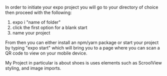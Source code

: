 In order to initiate your expo project you will go to your directory of
choice then proceed with the following:

1. expo i "name of folder"
2. click the first option for a blank start
3. name your project

From then you can either install an npm/yarn package or start your project
by typing "expo start" which will bring you to a page where you can scan a
QR code to view on your mobile device.

My Project in particular is about shoes is uses elements such as ScroolView
styling, and image imports.
